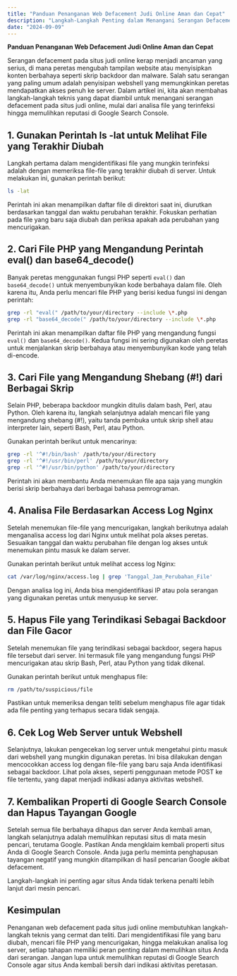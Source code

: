 ```yaml
---
title: "Panduan Penanganan Web Defacement Judi Online Aman dan Cepat"
description: "Langkah-Langkah Penting dalam Menangani Serangan Defacement Situs Judi Online"
date: "2024-09-09"
---
```


**Panduan Penanganan Web Defacement Judi Online Aman dan Cepat**

Serangan defacement pada situs judi online kerap menjadi ancaman yang serius, di mana peretas mengubah tampilan website atau menyisipkan konten berbahaya seperti skrip backdoor dan malware. Salah satu serangan yang paling umum adalah penyisipan webshell yang memungkinkan peretas mendapatkan akses penuh ke server. Dalam artikel ini, kita akan membahas langkah-langkah teknis yang dapat diambil untuk menangani serangan defacement pada situs judi online, mulai dari analisa file yang terinfeksi hingga memulihkan reputasi di Google Search Console.

## 1. Gunakan Perintah **ls -lat** untuk Melihat File yang Terakhir Diubah

Langkah pertama dalam mengidentifikasi file yang mungkin terinfeksi adalah dengan memeriksa file-file yang terakhir diubah di server. Untuk melakukan ini, gunakan perintah berikut:

```bash
ls -lat
```

Perintah ini akan menampilkan daftar file di direktori saat ini, diurutkan berdasarkan tanggal dan waktu perubahan terakhir. Fokuskan perhatian pada file yang baru saja diubah dan periksa apakah ada perubahan yang mencurigakan.

## 2. Cari File PHP yang Mengandung Perintah **eval()** dan **base64_decode()**

Banyak peretas menggunakan fungsi PHP seperti `eval()` dan `base64_decode()` untuk menyembunyikan kode berbahaya dalam file. Oleh karena itu, Anda perlu mencari file PHP yang berisi kedua fungsi ini dengan perintah:

```bash
grep -rl "eval(" /path/to/your/directory --include \*.php
grep -rl "base64_decode(" /path/to/your/directory --include \*.php
```

Perintah ini akan menampilkan daftar file PHP yang mengandung fungsi `eval()` dan `base64_decode()`. Kedua fungsi ini sering digunakan oleh peretas untuk menjalankan skrip berbahaya atau menyembunyikan kode yang telah di-encode.

## 3. Cari File yang Mengandung Shebang (#!) dari Berbagai Skrip

Selain PHP, beberapa backdoor mungkin ditulis dalam bash, Perl, atau Python. Oleh karena itu, langkah selanjutnya adalah mencari file yang mengandung shebang (#!), yaitu tanda pembuka untuk skrip shell atau interpreter lain, seperti Bash, Perl, atau Python.

Gunakan perintah berikut untuk mencarinya:

```bash
grep -rl '^#!/bin/bash' /path/to/your/directory
grep -rl '^#!/usr/bin/perl' /path/to/your/directory
grep -rl '^#!/usr/bin/python' /path/to/your/directory
```

Perintah ini akan membantu Anda menemukan file apa saja yang mungkin berisi skrip berbahaya dari berbagai bahasa pemrograman.

## 4. Analisa File Berdasarkan Access Log Nginx

Setelah menemukan file-file yang mencurigakan, langkah berikutnya adalah menganalisa access log dari Nginx untuk melihat pola akses peretas. Sesuaikan tanggal dan waktu perubahan file dengan log akses untuk menemukan pintu masuk ke dalam server.

Gunakan perintah berikut untuk melihat access log Nginx:

```bash
cat /var/log/nginx/access.log | grep 'Tanggal_Jam_Perubahan_File'
```

Dengan analisa log ini, Anda bisa mengidentifikasi IP atau pola serangan yang digunakan peretas untuk menyusup ke server.

## 5. Hapus File yang Terindikasi Sebagai Backdoor dan File Gacor

Setelah menemukan file yang terindikasi sebagai backdoor, segera hapus file tersebut dari server. Ini termasuk file yang mengandung fungsi PHP mencurigakan atau skrip Bash, Perl, atau Python yang tidak dikenal.

Gunakan perintah berikut untuk menghapus file:

```bash
rm /path/to/suspicious/file
```

Pastikan untuk memeriksa dengan teliti sebelum menghapus file agar tidak ada file penting yang terhapus secara tidak sengaja.

## 6. Cek Log Web Server untuk Webshell

Selanjutnya, lakukan pengecekan log server untuk mengetahui pintu masuk dari webshell yang mungkin digunakan peretas. Ini bisa dilakukan dengan mencocokkan access log dengan file-file yang baru saja Anda identifikasi sebagai backdoor. Lihat pola akses, seperti penggunaan metode POST ke file tertentu, yang dapat menjadi indikasi adanya aktivitas webshell.

## 7. Kembalikan Properti di Google Search Console dan Hapus Tayangan Google

Setelah semua file berbahaya dihapus dan server Anda kembali aman, langkah selanjutnya adalah memulihkan reputasi situs di mata mesin pencari, terutama Google. Pastikan Anda mengklaim kembali properti situs Anda di Google Search Console. Anda juga perlu meminta penghapusan tayangan negatif yang mungkin ditampilkan di hasil pencarian Google akibat defacement.

Langkah-langkah ini penting agar situs Anda tidak terkena penalti lebih lanjut dari mesin pencari.

## Kesimpulan

Penanganan web defacement pada situs judi online membutuhkan langkah-langkah teknis yang cermat dan teliti. Dari mengidentifikasi file yang baru diubah, mencari file PHP yang mencurigakan, hingga melakukan analisa log server, setiap tahapan memiliki peran penting dalam memulihkan situs Anda dari serangan. Jangan lupa untuk memulihkan reputasi di Google Search Console agar situs Anda kembali bersih dari indikasi aktivitas peretasan.
